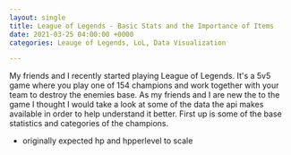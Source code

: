 ```yaml
---
layout: single
title: League of Legends - Basic Stats and the Importance of Items
date: 2021-03-25 04:00:00 +0000
categories: Leauge of Legends, LoL, Data Visualization

---
```

My friends and I recently started playing League of Legends. It's a 5v5 game where you play one of 154 champions and work together with your team to destroy the enemies base. As my friends and I are new the to the game I thought I would take a look at some of the data the api makes available in order to help understand it better. First up is some of the base statistics and categories of the champions.

* originally expected hp and hpperlevel to scale